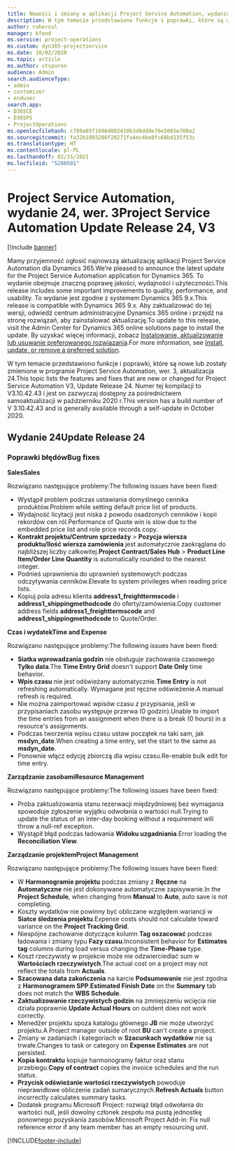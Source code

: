 ```yaml
---
title: Nowości i zmiany w aplikacji Project Service Automation, wydanie 24, wer. 3
description: W tym temacie przedstawiono funkcje i poprawki, które są dostępne w programie Project Service Automation, aktualizacja 24, wer. 3.
author: ruhercul
manager: kfend
ms.service: project-operations
ms.custom: dyn365-projectservice
ms.date: 10/02/2020
ms.topic: article
ms.author: stsporen
audience: Admin
search.audienceType:
- admin
- customizer
- enduser
search.app:
- D365CE
- D365PS
- ProjectOperations
ms.openlocfilehash: c789a65f1996d082410b3d8dd9e76e5065e708a2
ms.sourcegitcommit: fa32b1893286f20271fa4ec4be8fc68bd135f53c
ms.translationtype: HT
ms.contentlocale: pl-PL
ms.lasthandoff: 02/15/2021
ms.locfileid: "5280501"
---
```

# <a name="project-service-automation-update-release-24-v3"></a><span data-ttu-id="66849-103">Project Service Automation, wydanie 24, wer. 3</span><span class="sxs-lookup"><span data-stu-id="66849-103">Project Service Automation Update Release 24, V3</span></span>

[!include [banner](../includes/psa-now-project-operations.md)]

<span data-ttu-id="66849-104">Mamy przyjemność ogłosić najnowszą aktualizację aplikacji Project Service Automation dla Dynamics 365.</span><span class="sxs-lookup"><span data-stu-id="66849-104">We’re pleased to announce the latest update for the Project Service Automation application for Dynamics 365.</span></span> <span data-ttu-id="66849-105">To wydanie obejmuje znaczną poprawę jakości, wydajności i użyteczności.</span><span class="sxs-lookup"><span data-stu-id="66849-105">This release includes some important improvements to quality, performance, and usability.</span></span> <span data-ttu-id="66849-106">To wydanie jest zgodne z systemem Dynamics 365 9.x.</span><span class="sxs-lookup"><span data-stu-id="66849-106">This release is compatible with Dynamics 365 9.x.</span></span> <span data-ttu-id="66849-107">Aby zaktualizować do tej wersji, odwiedź centrum administracyjne Dynamics 365 online i przejdź na stronę rozwiązań, aby zainstalować aktualizację.</span><span class="sxs-lookup"><span data-stu-id="66849-107">To update to this release, visit the Admin Center for Dynamics 365 online solutions page to install the update.</span></span> <span data-ttu-id="66849-108">By uzyskać więcej informacji, zobacz [Instalowanie, aktualizowanie lub usuwanie preferowanego rozwiązania](https://docs.microsoft.com/power-platform/admin/install-remove-preferred-solution).</span><span class="sxs-lookup"><span data-stu-id="66849-108">For more information, see [Install, update, or remove a preferred solution](https://docs.microsoft.com/power-platform/admin/install-remove-preferred-solution).</span></span>

<span data-ttu-id="66849-109">W tym temacie przedstawiono funkcje i poprawki, które są nowe lub zostały zmienione w programie Project Service Automation, wer. 3, aktualizacja 24.</span><span class="sxs-lookup"><span data-stu-id="66849-109">This topic lists the features and fixes that are new or changed for Project Service Automation V3, Update Release 24.</span></span> <span data-ttu-id="66849-110">Numer tej kompilacji to V3.10.42.43 i jest on zazwyczaj dostępny za pośrednictwem samoaktualizacji w październiku 2020 r.</span><span class="sxs-lookup"><span data-stu-id="66849-110">This version has a build number of V 3.10.42.43 and is generally available through a self-update in October 2020.</span></span>

## <a name="update-release-24"></a><span data-ttu-id="66849-111">Wydanie 24</span><span class="sxs-lookup"><span data-stu-id="66849-111">Update Release 24</span></span>

### <a name="bug-fixes"></a><span data-ttu-id="66849-112">Poprawki błędów</span><span class="sxs-lookup"><span data-stu-id="66849-112">Bug fixes</span></span>

<span data-ttu-id="66849-113">**Sales**</span><span class="sxs-lookup"><span data-stu-id="66849-113">**Sales**</span></span>

<span data-ttu-id="66849-114">Rozwiązano następujące problemy:</span><span class="sxs-lookup"><span data-stu-id="66849-114">The following issues have been fixed:</span></span>

- <span data-ttu-id="66849-115">Wystąpił problem podczas ustawiania domyślnego cennika produktów.</span><span class="sxs-lookup"><span data-stu-id="66849-115">Problem while setting default price list of products.</span></span>
- <span data-ttu-id="66849-116">Wydajność licytacji jest niska z powodu osadzonych cenników i kopii rekordów cen ról.</span><span class="sxs-lookup"><span data-stu-id="66849-116">Performance of Quote win is slow due to the embedded price list and role price records copy.</span></span>
- <span data-ttu-id="66849-117">**Kontrakt projektu/Centrum sprzedaży** > **Pozycja wiersza produktu/Ilość wiersza zamówienia** jest automatycznie zaokrąglana do najbliższej liczby całkowitej.</span><span class="sxs-lookup"><span data-stu-id="66849-117">**Project Contract/Sales Hub** > **Product Line Item/Order Line Quantity** is automatically rounded to the nearest integer.</span></span>
- <span data-ttu-id="66849-118">Podnieś uprawnienia do uprawnień systemowych podczas odczytywania cenników.</span><span class="sxs-lookup"><span data-stu-id="66849-118">Elevate to system privileges when reading price lists.</span></span>
- <span data-ttu-id="66849-119">Kopiuj pola adresu klienta **address1_freighttermscode** i **address1_shippingmethodcode** do oferty/zamówienia.</span><span class="sxs-lookup"><span data-stu-id="66849-119">Copy customer address fields **address1_freighttermscode** and **address1_shippingmethodcode** to Quote/Order.</span></span> 


<span data-ttu-id="66849-120">**Czas i wydatek**</span><span class="sxs-lookup"><span data-stu-id="66849-120">**Time and Expense**</span></span>

<span data-ttu-id="66849-121">Rozwiązano następujące problemy:</span><span class="sxs-lookup"><span data-stu-id="66849-121">The following issues have been fixed:</span></span>

- <span data-ttu-id="66849-122">**Siatka wprowadzania godzin** nie obsługuje zachowania czasowego **Tylko data**.</span><span class="sxs-lookup"><span data-stu-id="66849-122">The **Time Entry Grid** doesn't support **Date Only** time behavior.</span></span>
- <span data-ttu-id="66849-123">**Wpis czasu** nie jest odświeżany automatycznie.</span><span class="sxs-lookup"><span data-stu-id="66849-123">**Time Entry** is not refreshing automatically.</span></span> <span data-ttu-id="66849-124">Wymagane jest ręczne odświeżenie.</span><span class="sxs-lookup"><span data-stu-id="66849-124">A manual refresh is required.</span></span>
- <span data-ttu-id="66849-125">Nie można zaimportować wpisów czasu z przypisania, jeśli w przypisaniach zasobu występuje przerwa (0 godzin).</span><span class="sxs-lookup"><span data-stu-id="66849-125">Unable to import the time entries from an assignment when there is a break (0 hours) in a resource's assignments.</span></span>
- <span data-ttu-id="66849-126">Podczas tworzenia wpisu czasu ustaw początek na taki sam, jak **msdyn_date**.</span><span class="sxs-lookup"><span data-stu-id="66849-126">When creating a time entry, set the start to the same as **msdyn_date**.</span></span>
- <span data-ttu-id="66849-127">Ponownie włącz edycję zbiorczą dla wpisu czasu.</span><span class="sxs-lookup"><span data-stu-id="66849-127">Re-enable bulk edit for time entry.</span></span>

<span data-ttu-id="66849-128">**Zarządzanie zasobami**</span><span class="sxs-lookup"><span data-stu-id="66849-128">**Resource Management**</span></span>

<span data-ttu-id="66849-129">Rozwiązano następujące problemy:</span><span class="sxs-lookup"><span data-stu-id="66849-129">The following issues have been fixed:</span></span>

- <span data-ttu-id="66849-130">Próba zaktualizowania stanu rezerwacji międzydniowej bez wymagania spowoduje zgłoszenie wyjątku odwołania o wartości null.</span><span class="sxs-lookup"><span data-stu-id="66849-130">Trying to update the status of an inter-day booking without a requirement will throw a null-ref exception.</span></span>
- <span data-ttu-id="66849-131">Wystąpił błąd podczas ładowania **Widoku uzgadniania**.</span><span class="sxs-lookup"><span data-stu-id="66849-131">Error loading the **Reconciliation View**.</span></span>


<span data-ttu-id="66849-132">**Zarządzanie projektem**</span><span class="sxs-lookup"><span data-stu-id="66849-132">**Project Management**</span></span>

<span data-ttu-id="66849-133">Rozwiązano następujące problemy:</span><span class="sxs-lookup"><span data-stu-id="66849-133">The following issues have been fixed:</span></span>

- <span data-ttu-id="66849-134">W **Harmonogramie projektu** podczas zmiany z **Ręczne** na **Automatyczne** nie jest dokonywane automatyczne zapisywanie.</span><span class="sxs-lookup"><span data-stu-id="66849-134">In the **Project Schedule**, when changing from **Manual** to **Auto**, auto save is not completing.</span></span>
- <span data-ttu-id="66849-135">Koszty wydatków nie powinny być obliczane względem wariancji w **Siatce śledzenia projektu**.</span><span class="sxs-lookup"><span data-stu-id="66849-135">Expense costs should not calculate toward variance on the **Project Tracking Grid**.</span></span>
- <span data-ttu-id="66849-136">Niespójne zachowanie dotyczące kolumn **Tag oszacować** podczas ładowania i zmiany typu **Fazy czasu**.</span><span class="sxs-lookup"><span data-stu-id="66849-136">Inconsistent behavior for **Estimates tag** columns during load versus changing the **Time-Phase** type.</span></span>
- <span data-ttu-id="66849-137">Koszt rzeczywisty w projekcie może nie odzwierciedlać sum w **Wartościach rzeczywistych**.</span><span class="sxs-lookup"><span data-stu-id="66849-137">The actual cost on a project may not reflect the totals from **Actuals**.</span></span>
- <span data-ttu-id="66849-138">**Szacowana data zakończenia** na karcie **Podsumowanie** nie jest zgodna z **Harmonogramem SPP**.</span><span class="sxs-lookup"><span data-stu-id="66849-138">**Estimated Finish Date** on the **Summary** tab does not match the **WBS Schedule**.</span></span>
- <span data-ttu-id="66849-139">**Zaktualizowanie rzeczywistych godzin** na zmniejszeniu wcięcia nie działa poprawnie.</span><span class="sxs-lookup"><span data-stu-id="66849-139">**Update Actual Hours** on outdent does not work correctly.</span></span>
- <span data-ttu-id="66849-140">Menedżer projektu spoza katalogu głównego **JB** nie może utworzyć projektu.</span><span class="sxs-lookup"><span data-stu-id="66849-140">A Project manager outside of root **BU** can't create a project.</span></span>
- <span data-ttu-id="66849-141">Zmiany w zadaniach i kategoriach w **Szacunkach wydatków** nie są trwałe.</span><span class="sxs-lookup"><span data-stu-id="66849-141">Changes to task or category on **Expense Estimates** are not persisted.</span></span>
- <span data-ttu-id="66849-142">**Kopia kontraktu** kopiuje harmonogramy faktur oraz stanu przebiegu.</span><span class="sxs-lookup"><span data-stu-id="66849-142">**Copy of contract** copies the invoice schedules and the run status.</span></span>
- <span data-ttu-id="66849-143">**Przycisk odświeżanie wartości rzeczywistych** powoduje nieprawidłowe obliczenie zadań sumarycznych.</span><span class="sxs-lookup"><span data-stu-id="66849-143">**Refresh Actuals** button incorrectly calculates summary tasks.</span></span>
- <span data-ttu-id="66849-144">Dodatek programu Microsoft Project: rozwiąż błąd odwołania do wartości null, jeśli dowolny członek zespołu ma pustą jednostkę ponownego pozyskania zasobów.</span><span class="sxs-lookup"><span data-stu-id="66849-144">Microsoft Project Add-in: Fix null reference error if any team member has an empty resourcing unit.</span></span>



[!INCLUDE[footer-include](../includes/footer-banner.md)]